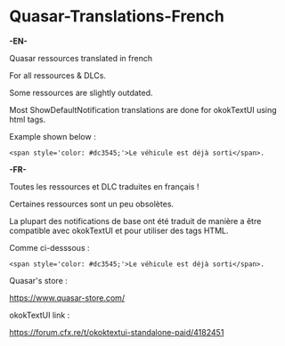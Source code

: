 # Quasar-Translations-French

**-EN-**

Quasar ressources translated in french

For all ressources & DLCs.

Some ressources are slightly outdated.

Most ShowDefaultNotification translations are done for okokTextUI using html tags.

Example shown below : 

```<span style='color: #dc3545;'>Le véhicule est déjà sorti</span>.```

**-FR-**

Toutes les ressources et DLC traduites en français !

Certaines ressources sont un peu obsolètes. 

La plupart des notifications de base ont été traduit de manière a être compatible avec okokTextUI et pour utiliser des tags HTML.

Comme ci-desssous :

```<span style='color: #dc3545;'>Le véhicule est déjà sorti</span>.```

Quasar's store : 

https://www.quasar-store.com/

okokTextUI link : 

https://forum.cfx.re/t/okoktextui-standalone-paid/4182451
